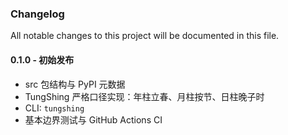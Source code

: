 ### Changelog

All notable changes to this project will be documented in this file.

#### 0.1.0 - 初始发布
- src 包结构与 PyPI 元数据
- TungShing 严格口径实现：年柱立春、月柱按节、日柱晚子时
- CLI: `tungshing`
- 基本边界测试与 GitHub Actions CI


